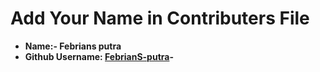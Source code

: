 # Add Your Name in Contributers File
 - **Name:- Febrians putra** 
 - **Github Username: [**FebrianS-putra**](https://github.com/FebrianS-putra)-**
